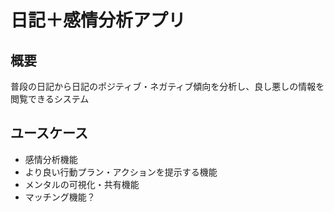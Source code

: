 # 日記＋感情分析アプリ

## 概要

普段の日記から日記のポジティブ・ネガティブ傾向を分析し、良し悪しの情報を閲覧できるシステム

## ユースケース

- 感情分析機能
- より良い行動プラン・アクションを提示する機能
- メンタルの可視化・共有機能
- マッチング機能？

